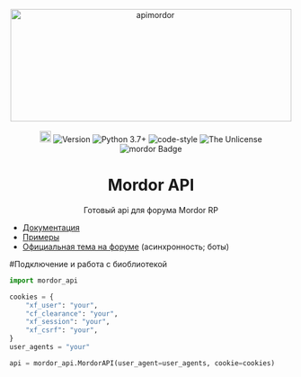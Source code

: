 <p align="center">
  <a href="http://mordor.ratmir.fun/docs/"><img alt="apimordor" src="http://mordor.ratmir.fun/docs/logo1.png" width="500" height="200" /></a>
  <br><br>
  <a href="http://mordor.ratmir.fun/docs/index.html"><img height="20" alt="apimordor documentation" src="https://img.shields.io/badge/docs-ratmir.fun-%20"></a>
  <img alt="Version" src="https://img.shields.io/badge/version-beta-blue" />
  <img alt="Python 3.7+" src="https://img.shields.io/badge/Python-3.7+-%23FFD242" />
  <img alt="code-style" src="https://img.shields.io/badge/code--style-black-%23000000" />
  <img alt="The Unlicense" src="https://img.shields.io/badge/license-The%20Unlicense-blue" />
  <img alt="mordor Badge" src="https://img.shields.io/badge/samp-Mordor%20RP-%20?color=%23fc2323">
</p>

<h1 align="center">  Mordor API </h1>
<p align="center">Готовый api для форума Mordor RP</p>

* [Документация](http://mordor.ratmir.fun/docs/)
* [Примеры](./examples)
* [Официальная тема на форуме](https://github.com/python273/vk_api/issues/356) (асинхронность; боты)

#Подключение и работа с биоблиотекой
```python
import mordor_api

cookies = {
    "xf_user": "your",
    "cf_clearance": "your",
    "xf_session": "your",
    "xf_csrf": "your",
}
user_agents = "your"

api = mordor_api.MordorAPI(user_agent=user_agents, cookie=cookies)
```
